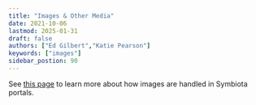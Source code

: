 ```yaml
---
title: "Images & Other Media"
date: 2021-10-06
lastmod: 2025-01-31
draft: false
authors: ["Ed Gilbert","Katie Pearson"]
keywords: ["images"]
sidebar_postion: 90
---
```


See [this page](/Collection_Manager_Guide/Images) to learn more about how images are handled in Symbiota portals.
